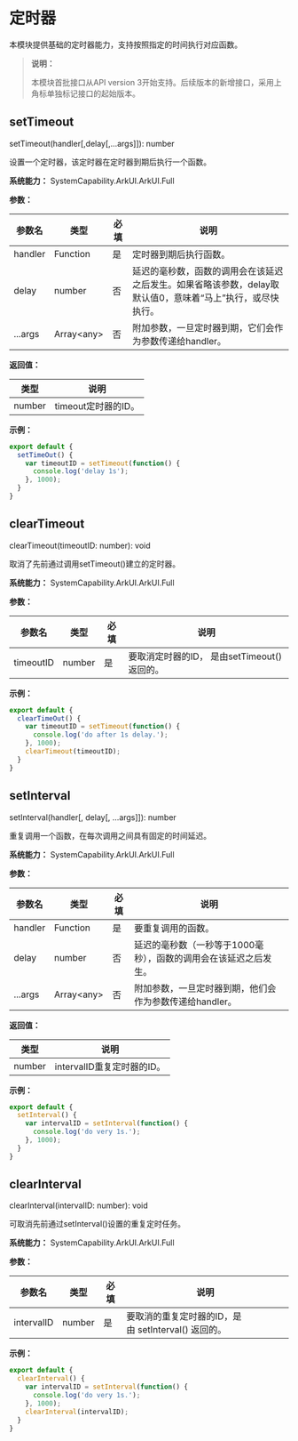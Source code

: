 # 定时器

本模块提供基础的定时器能力，支持按照指定的时间执行对应函数。

> **说明：**
>
> 本模块首批接口从API version 3开始支持。后续版本的新增接口，采用上角标单独标记接口的起始版本。

## setTimeout

setTimeout(handler[,delay[,…args]]): number

设置一个定时器，该定时器在定时器到期后执行一个函数。

**系统能力：** SystemCapability.ArkUI.ArkUI.Full

**参数：**

| 参数名 | 类型 | 必填 | 说明 |
| -------- | -------- | -------- | -------- |
| handler | Function | 是 | 定时器到期后执行函数。 |
| delay | number | 否 | 延迟的毫秒数，函数的调用会在该延迟之后发生。如果省略该参数，delay取默认值0，意味着“马上”执行，或尽快执行。 |
| ...args | Array&lt;any&gt; | 否 | 附加参数，一旦定时器到期，它们会作为参数传递给handler。 |

**返回值：**

| 类型 | 说明 |
| -------- | -------- |
| number | timeout定时器的ID。 |

**示例：**

  ```js
  export default {    
    setTimeOut() {        
      var timeoutID = setTimeout(function() {            
        console.log('delay 1s');
      }, 1000);    
    }
  }
  ```


## clearTimeout

clearTimeout(timeoutID: number): void

取消了先前通过调用setTimeout()建立的定时器。

**系统能力：** SystemCapability.ArkUI.ArkUI.Full

**参数：**

| 参数名 | 类型 | 必填 | 说明 |
| -------- | -------- | -------- | -------- |
| timeoutID | number | 是 | 要取消定时器的ID，&nbsp;是由setTimeout()返回的。 |

**示例：**

  ```js
  export default {    
    clearTimeOut() {        
      var timeoutID = setTimeout(function() {            
        console.log('do after 1s delay.');        
      }, 1000);        
      clearTimeout(timeoutID);    
    }
  }
  ```


## setInterval

setInterval(handler[, delay[, ...args]]): number

重复调用一个函数，在每次调用之间具有固定的时间延迟。

**系统能力：** SystemCapability.ArkUI.ArkUI.Full

**参数：**

| 参数名 | 类型 | 必填 | 说明 |
| -------- | -------- | -------- | -------- |
| handler | Function | 是 | 要重复调用的函数。 |
| delay | number | 否 | 延迟的毫秒数（一秒等于1000毫秒），函数的调用会在该延迟之后发生。 |
| ...args | Array&lt;any&gt; | 否 | 附加参数，一旦定时器到期，他们会作为参数传递给handler。 |

**返回值：**

| 类型 | 说明 |
| -------- | -------- |
| number | intervalID重复定时器的ID。 |

**示例：**

  ```js
  export default {    
    setInterval() {        
      var intervalID = setInterval(function() {            
        console.log('do very 1s.');        
      }, 1000);    
    }
  }
  ```


## clearInterval

clearInterval(intervalID: number): void

可取消先前通过setInterval()设置的重复定时任务。

**系统能力：** SystemCapability.ArkUI.ArkUI.Full

**参数：**

| 参数名 | 类型 | 必填 | 说明 |
| -------- | -------- | -------- | -------- |
| intervalID | number | 是 | 要取消的重复定时器的ID，是由&nbsp;setInterval()&nbsp;返回的。 |

**示例：**

  ```js
  export default {    
    clearInterval() {        
      var intervalID = setInterval(function() {
        console.log('do very 1s.');
      }, 1000);
      clearInterval(intervalID);
    }
  }
  ```
